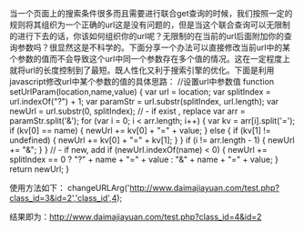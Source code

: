 当一个页面上的搜索条件很多而且需要进行联合get查询的时候，我们按照一定的规则将其组织为一个正确的url这是没有问题的，但是当这个联合查询可以无限制的进行下去的话，你该如何组织你的url呢？无限制的在当前的url后面附加你的查询参数吗？很显然这是不科学的。下面分享一个办法可以直接修改当前url中的某个参数的值而不会导致这个url中同一个参数存在多个值的情况。这在一定程度上就将url的长度控制到了最短。既人性化又利于搜索引擎的优化。下面是利用javascript修改url中某个参数的值的具体思路：
    //设置url中参数值
    function setUrlParam(location,name,value) {
        var url = location;
        var splitIndex = url.indexOf("?") + 1;
        var paramStr = url.substr(splitIndex, url.length);
        var newUrl = url.substr(0, splitIndex);
        // - if exist , replace
        var arr = paramStr.split('&');
        for (var i = 0; i < arr.length; i++) {
            var kv = arr[i].split('=');
            if (kv[0] == name) {
                newUrl += kv[0] + "=" + value;
            } else {
                if (kv[1] != undefined) {
                    newUrl += kv[0] + "=" + kv[1];
                }
            }
            if (i != arr.length - 1) {
                newUrl += "&";
            }
        }
        // - if new, add
        if (newUrl.indexOf(name) < 0) {
            newUrl += splitIndex == 0 ? "?" + name + "=" + value : "&" + name + "=" + value;
        }
        return newUrl;
    }

使用方法如下：
changeURLArg('http://www.daimajiayuan.com/test.php?class_id=3&id=2','class_id',4); 

结果即为：http://www.daimajiayuan.com/test.php?class_id=4&id=2

